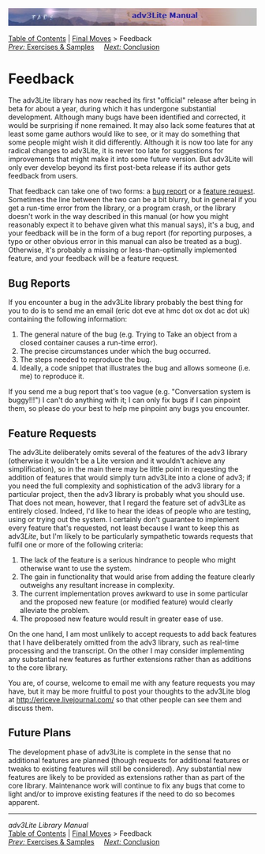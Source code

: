 <div class="topbar">

<img src="topbar.jpg" data-border="0" />

</div>

<div class="nav">

<a href="toc.htm" class="nav">Table of Contents</a> \|
<a href="final.htm" class="nav">Final Moves</a> \> Feedback  
<span class="navnp"><a href="../learning/exercises.htm" class="nav"><em>Prev:</em> Exercises
&amp; Samples</a>    
<a href="conclusion.htm" class="nav"><em>Next:</em> Conclusion</a>    
</span>

</div>

<div class="main">

# Feedback

The adv3Lite library has now reached its first "official" release after
being in beta for about a year, during which it has undergone
substantial development. Although many bugs have been identified and
corrected, it would be surprising if none remained. It may also lack
some features that at least some game authors would like to see, or it
may do something that some people might wish it did differently.
Although it is now too late for any radical changes to adv3Lite, it is
never too late for suggestions for improvements that might make it into
some future version. But adv3Lite will only ever develop beyond its
first post-beta release if its author gets feedback from users.

That feedback can take one of two forms: a [bug report](#bug) or a
[feature request](#feature). Sometimes the line between the two can be a
bit blurry, but in general if you get a run-time error from the library,
or a program crash, or the library doesn't work in the way described in
this manual (or how you might reasonably expect it to behave given what
this manual says), it's a bug, and your feedback will be in the form of
a bug report (for reporting purposes, a typo or other obvious error in
this manual can also be treated as a bug). Otherwise, it's probably a
missing or less-than-optimally implemented feature, and your feedback
will be a feature request.

## <span id="bug">Bug Reports</span>

If you encounter a bug in the adv3Lite library probably the best thing
for you to do is to send me an email (eric dot eve at hmc dot ox dot ac
dot uk) containing the following information:

1.  The general nature of the bug (e.g. Trying to Take an object from a
    closed container causes a run-time error).
2.  The precise circumstances under which the bug occurred.
3.  The steps needed to reproduce the bug.
4.  Ideally, a code snippet that illustrates the bug and allows someone
    (i.e. me) to reproduce it.

If you send me a bug report that's too vague (e.g. "Conversation system
is buggy!!!") I can't do anything with it; I can only fix bugs if I can
pinpoint them, so please do your best to help me pinpoint any bugs you
encounter.

  

## <span id="feature">Feature Requests</span>

The adv3Lite deliberately omits several of the features of the adv3
library (otherwise it wouldn't be a Lite version and it wouldn't achieve
any simplification), so in the main there may be little point in
requesting the addition of features that would simply turn adv3Lite into
a clone of adv3; if you need the full complexity and sophistication of
the adv3 library for a particular project, then the adv3 library is
probably what you should use. That does not mean, however, that I regard
the feature set of adv3Lite as entirely closed. Indeed, I'd like to hear
the ideas of people who are testing, using or trying out the system. I
certainly don't guarantee to implement every feature that's requested,
not least because I want to keep this as adv3*Lite*, but I'm likely to
be particularly sympathetic towards requests that fulfil one or more of
the following criteria:

1.  The lack of the feature is a serious hindrance to people who might
    otherwise want to use the system.
2.  The gain in functionality that would arise from adding the feature
    clearly outweighs any resultant increase in complexity.
3.  The current implementation proves awkward to use in some particular
    and the proposed new feature (or modified feature) would clearly
    alleviate the problem.
4.  The proposed new feature would result in greater ease of use.

On the one hand, I am most unlikely to accept requests to add back
features that I have deliberately omitted from the adv3 library, such as
real-time processing and the transcript. On the other I may consider
implementing any substantial new features as further extensions rather
than as additions to the core library.

You are, of course, welcome to email me with any feature requests you
may have, but it may be more fruitful to post your thoughts to the
adv3Lite blog at <http://ericeve.livejournal.com/> so that other people
can see them and discuss them.

  
<span id="future"></span>

## Future Plans

The development phase of adv3Lite is complete in the sense that no
additional features are planned (though requests for additional features
or tweaks to existing features will still be considered). Any
substantial new features are likely to be provided as extensions rather
than as part of the core library. Maintenance work will continue to fix
any bugs that come to light and/or to improve existing features if the
need to do so becomes apparent.

</div>

------------------------------------------------------------------------

<div class="navb">

*adv3Lite Library Manual*  
<a href="toc.htm" class="nav">Table of Contents</a> \|
<a href="final.htm" class="nav">Final Moves</a> \> Feedback  
<span class="navnp"><a href="../learning/exercises.htm" class="nav"><em>Prev:</em> Exercises
&amp; Samples</a>    
<a href="conclusion.htm" class="nav"><em>Next:</em> Conclusion</a>    
</span>

</div>
